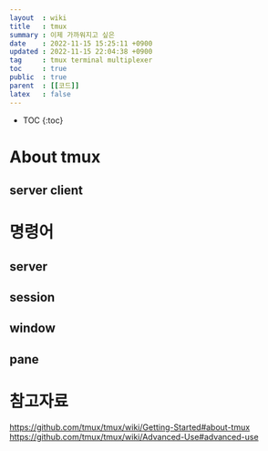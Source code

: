 ```yaml
---
layout  : wiki
title   : tmux 
summary : 이제 가까워지고 싶은
date    : 2022-11-15 15:25:11 +0900
updated : 2022-11-15 22:04:38 +0900
tag     : tmux terminal multiplexer
toc     : true
public  : true
parent  : [[코드]]
latex   : false
---
```

* TOC
{:toc}

# About tmux
## server client

# 명령어
## server
## session
## window
## pane

# 참고자료
https://github.com/tmux/tmux/wiki/Getting-Started#about-tmux
https://github.com/tmux/tmux/wiki/Advanced-Use#advanced-use

